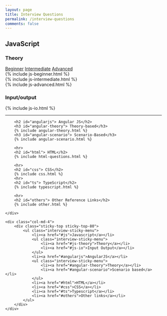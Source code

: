 ```yaml
---
layout: page 
title: Interview Questions 
permalink: /interview-questions 
comments: false
---
```

<div class="row justify-content-between">
    <div class="col-md-8 pr-5">
        <h2 id="js">JavaScript</h2>
        <h3 id="js-theory">Theory</h3>
        <nav>
            <div class="nav nav-tabs" id="nav-tab" role="tablist">
                <a class="nav-item nav-link active" id="nav-home-tab" data-toggle="tab" href="#nav-b" role="tab"
                   aria-controls="nav-b" aria-selected="true">Beginner</a>
                <a class="nav-item nav-link" id="nav-profile-tab" data-toggle="tab" href="#nav-i" role="tab"
                   aria-controls="nav-i" aria-selected="false">Intermediate</a>
                <a class="nav-item nav-link" id="nav-contact-tab" data-toggle="tab" href="#nav-a" role="tab"
                   aria-controls="nav-a" aria-selected="false">Advanced</a>
            </div>
        </nav>
        <div class="tab-content" id="nav-tabContent">
            <div class="tab-pane fade show active" id="nav-b" role="tabpanel" aria-labelledby="nav-home-tab">
                {% include js-beginner.html %}
            </div>
            <div class="tab-pane fade" id="nav-i" role="tabpanel" aria-labelledby="nav-profile-tab">
                {% include js-intermediate.html %}
            </div>
            <div class="tab-pane fade" id="nav-a" role="tabpanel" aria-labelledby="nav-contact-tab">
                {% include js-advanced.html %}
            </div>
        </div>
        <h3 id="js-io"> Input/output </h3>
        {% include js-io.html %}
        <hr>

        <h2 id="angularjs"> Angular JS</h2>
        <h3 id="angular-theory"> Theory-based</h3>
        {% include angular-theory.html %}
        <h3 id="angular-scenario"> Scenario-Based</h3>
        {% include angular-scenario.html %}
        
        <hr>
        <h2 id="html"> HTML</h2>
        {% include html-questions.html %}
        
        <hr>
        <h2 id="css"> CSS</h2>
        {% include css.html %}
        <hr>
        <h2 id="ts"> TypeScript</h2>
        {% include typescript.html %}
        
        <hr>
        <h2 id="others"> Other Reference Links</h2>
        {% include other.html %}
        
    </div>

    <div class="col-md-4">
        <div class="sticky-top sticky-top-80">
            <ul class="interview-sticky-menu">
                <li><a href="#js">Javascript</a></li>
                <ul class="interview-sticky-menu">
                    <li><a href="#js-theory">Theory</a></li>
                    <li><a href="#js-io">Input Output</a></li>
                </ul>
                <li><a href="#angularjs">AngularJS</a></li>
                <ul class="interview-sticky-menu">
                    <li><a href="#angular-theory">Theory</a></li>
                    <li><a href="#angular-scenario">Scenario based</a></li>
                </ul>
                <li><a href="#html">HTML</a></li>
                <li><a href="#css">CSS</a></li>
                <li><a href="#ts">Typescript</a></li>
                <li><a href="#others">Other links</a></li>
            </ul>
        </div>
    </div>
</div>



